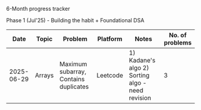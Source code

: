 6-Month progress tracker 

Phase 1 (Jul'25) - Building the habit + Foundational DSA

| Date       | Topic        | Problem                      | Platform | Notes                       | No. of problems |
|------------|--------------|------------------------------|----------|-----------------------------|-----------------------|
| 2025-06-29 | Arrays       | Maximum subarray, Contains duplicates | Leetcode | 1) Kadane's algo 2) Sorting algo - need revision  | 3|

